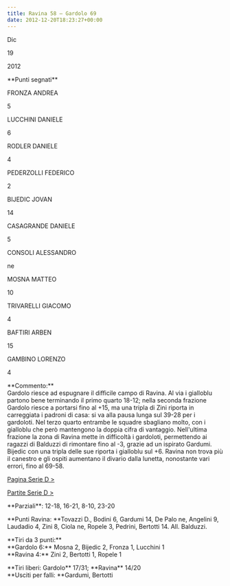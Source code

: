 ```yaml
---
title: Ravina 58 – Gardolo 69
date: 2012-12-20T18:23:27+00:00
---
```

Dic

19

2012

\*\*Punti segnati\*\*

FRONZA ANDREA

5

LUCCHINI DANIELE

6

RODLER DANIELE

4

PEDERZOLLI FEDERICO

2

BIJEDIC JOVAN

14

CASAGRANDE DANIELE

5

CONSOLI ALESSANDRO

ne

MOSNA MATTEO

10

TRIVARELLI GIACOMO

4

BAFTIRI ARBEN

15

GAMBINO LORENZO

4

\*\*Commento:\*\*  
Gardolo riesce ad espugnare il difficile campo di Ravina. Al via i gialloblu partono bene terminando il primo quarto 18-12; nella seconda frazione Gardolo riesce a portarsi fino al +15, ma una tripla di Zini riporta in carreggiata i padroni di casa: si va alla pausa lunga sul 39-28 per i gardoloti. Nel terzo quarto entrambe le squadre sbagliano molto, con i gialloblu che però mantengono la doppia cifra di vantaggio. Nell'ultima frazione la zona di Ravina mette in difficoltà i gardoloti, permettendo ai ragazzi di Balduzzi di rimontare fino al -3, grazie ad un ispirato Gardumi. Bijedic con una tripla delle sue riporta i gialloblu sul +6. Ravina non trova più il canestro e gli ospiti aumentano il divario dalla lunetta, nonostante vari errori, fino al 69-58.

[Pagina Serie D >](http://www.basketgardolo.it/serie-d)

[Partite Serie D >](http://www.basketgardolo.it/?tag=serie-d&cat=11)

\*\*Parziali\*\*: 12-18, 16-21, 8-10, 23-20

\*\*Punti Ravina: \*\*Tovazzi D., Bodini 6, Gardumi 14, De Palo ne, Angelini 9, Laudadio 4, Zini 8, Ciola ne, Ropele 3, Pedrini, Bertotti 14. All. Balduzzi.

\*\*Tiri da 3 punti:\*\*  
\*\*Gardolo 6:\*\* Mosna 2, Bijedic 2, Fronza 1, Lucchini 1  
\*\*Ravina 4:\*\* Zini 2, Bertotti 1, Ropele 1

\*\*Tiri liberi: Gardolo\*\* 17/31; \*\*Ravina\*\* 14/20  
\*\*Usciti per falli: \*\*Gardumi, Bertotti